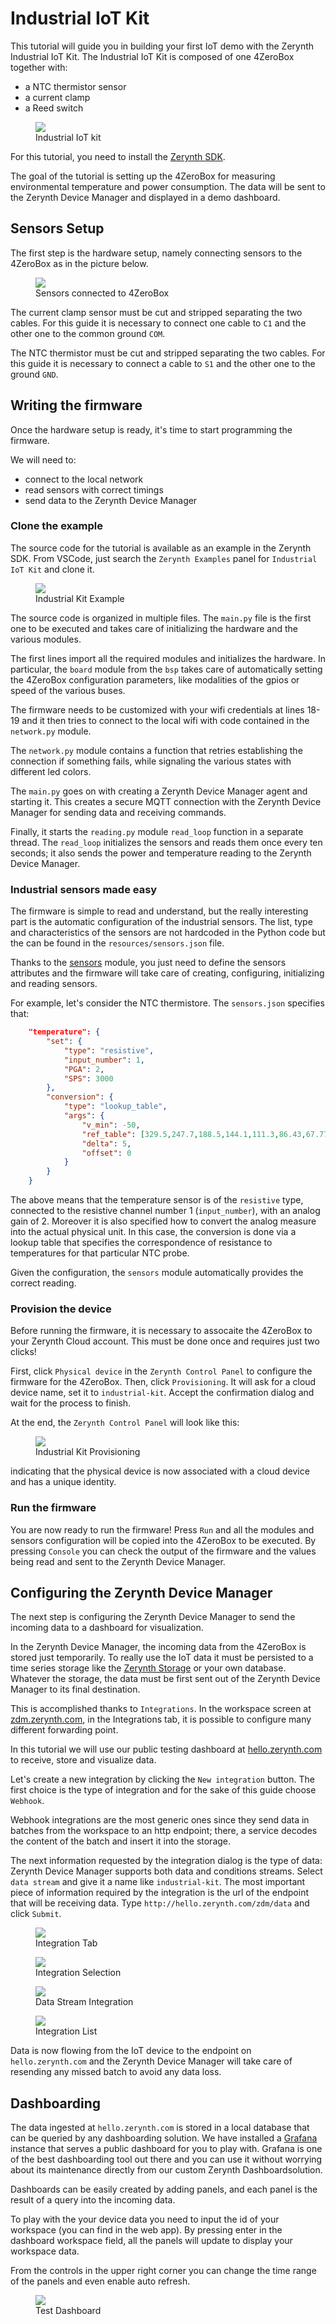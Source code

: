# Industrial IoT Kit

This tutorial will guide you in building your first IoT demo with the Zerynth Industrial IoT Kit. The Industrial IoT Kit is composed of one 4ZeroBox together with:

- a NTC thermistor sensor
- a current clamp
- a Reed switch

<figure>
  <a data-fancybox="gallery" href="../img/industrial-iot-kit.jpg">
  <img src="../img/industrial-iot-kit.jpg" />
  </a>
  <figcaption>Industrial IoT kit</figcaption>
</figure>

For this tutorial, you need to install the [Zerynth SDK](../../gettingstarted/index.md).

The goal of the tutorial is setting up the 4ZeroBox for measuring environmental temperature and power consumption. The data will be sent to the Zerynth Device Manager and displayed in a demo dashboard.


## Sensors Setup

The first step is the hardware setup, namely connecting sensors to the 4ZeroBox as in the picture below.

<figure>
  <a data-fancybox="gallery" href="../img/kit-01.png">
  <img src="../img/kit-01.png" />
  </a>
  <figcaption>Sensors connected to 4ZeroBox</figcaption>
</figure>

The current clamp sensor must be cut and stripped separating the two cables. For this guide it is necessary to connect one cable to `C1` and the other one to the common ground `COM`.

The NTC thermistor must be cut and stripped separating the two cables. For this guide it is necessary to connect a cable to `S1` and the other one to the ground `GND`. 


## Writing the firmware

Once the hardware setup is ready, it's time to start programming the firmware. 

We will need to:

- connect to the local network
- read sensors with correct timings
- send data to the Zerynth Device Manager

### Clone the example

The source code for the tutorial is available as an example in the Zerynth SDK. From VSCode, just search the `Zerynth Examples` panel for `Industrial IoT Kit` and clone it.

<figure>
  <a data-fancybox="gallery" href="../img/kit-02.png">
  <img src="../img/kit-02.png" />
  </a>
  <figcaption>Industrial Kit Example</figcaption>
</figure>

The source code is organized in multiple files. The `main.py` file is the first one to be executed and takes care of initializing the hardware and the various modules.

The first lines import all the required modules and initializes the hardware. In particular, the `board` module from the `bsp` takes care of automatically setting the 4ZeroBox configuration parameters, like modalities of the gpios or speed of the various buses.

The firmware needs to be customized with your wifi credentials at lines 18-19 and it then tries to connect to the local wifi with code contained in the `network.py` module. 

The `network.py` module contains a function that retries establishing the connection if something fails, while signaling the various states with different led colors.

The `main.py` goes on with creating a Zerynth Device Manager agent and starting it. This creates a secure MQTT connection with the Zerynth Device Manager for sending data and receiving commands.

Finally, it starts the `reading.py` module `read_loop` function in a separate thread. The `read_loop` initializes the sensors and reads them once every ten seconds; it also sends the power and temperature reading to the Zerynth Device Manager.

### Industrial sensors made easy

The firmware is simple to read and understand, but the really interesting part is the automatic configuration of the industrial sensors. The list, type and characteristics of the sensors are not hardcoded in the Python code but the can be found in the `resources/sensors.json` file.

Thanks to the [sensors](../../reference/libs/zerynth/zsensors/index.md) module, you just need to define the sensors attributes and the firmware will take care of creating, configuring, initializing and reading sensors.

For example, let's consider the NTC thermistore. The `sensors.json` specifies that:

```json
    "temperature": {
        "set": {
            "type": "resistive",
            "input_number": 1,
            "PGA": 2,
            "SPS": 3000
        },
        "conversion": {
            "type": "lookup_table",
            "args": {
                "v_min": -50,
                "ref_table": [329.5,247.7,188.5,144.1,111.3,86.43,67.77,53.41, ...],
                "delta": 5,
                "offset": 0
            }
        }
    }
```

The above means that the temperature sensor is of the `resistive` type, connected to the resistive channel number 1 (`input_number`), with an analog gain of 2. Moreover it is also specified how to convert the analog measure into the actual physical unit. In this case, the conversion is done via a lookup table that specifies the correspondence of resistance to temperatures for that particular NTC probe.

Given the configuration, the `sensors` module automatically provides the correct reading.


### Provision the device

Before running the firmware, it is necessary to assocaite the 4ZeroBox to your Zerynth Cloud account. This must be done once and requires just two clicks!

First, click `Physical device` in the `Zerynth Control Panel` to configure the firmware for the 4ZeroBox. Then, click `Provisioning`. It will ask for a cloud device name, set it to `industrial-kit`. Accept the confirmation dialog and wait for the process to finish.

At the end, the `Zerynth Control Panel` will look like this:

<figure>
  <a data-fancybox="gallery" href="../img/kit-08.png">
  <img src="../img/kit-08.png" />
  </a>
  <figcaption>Industrial Kit Provisioning</figcaption>
</figure>

indicating that the physical device is now associated with a cloud device and has a unique identity.


### Run the firmware

You are now ready to run the firmware! Press `Run` and all the modules and sensors configuration will be copied into the 4ZeroBox to be executed.
By pressing `Console` you can check the output of the firmware and the values being read and sent to the Zerynth Device Manager.



## Configuring the Zerynth Device Manager

The next step is configuring the Zerynth Device Manager to send the incoming data to a dashboard for visualization.

In the Zerynth Device Manager, the incoming data from the 4ZeroBox is stored just temporarily. To really use the IoT data it must be persisted to a time series storage like the [Zerynth Storage](../../zCloud/zdm_intro.md) or your own database. Whatever the storage, the data must be first sent out of the Zerynth Device Manager to its final destination.

This is accomplished thanks to `Integrations`. In the workspace screen at [zdm.zerynth.com](https://zdm.zerynth.com), in the Integrations tab, it is possible to configure many different forwarding point.

In this tutorial we will use our public testing dashboard at [hello.zerynth.com](http://hello.zerynth.com) to receive, store and visualize data.

Let's create a new integration by clicking the `New integration` button. The first choice is the type of integration and for the sake of this guide choose `Webhook`. 

Webhook integrations are the most generic ones since they send data in batches from the workspace to an http endpoint; there, a service decodes the content of the batch and insert it into the storage.

The next information requested by the integration dialog is the type of data: Zerynth Device Manager supports both data and conditions streams. Select `data stream` and give it a name like `industrial-kit`. The most important piece of information required by the integration is the url of the endpoint that will be receiving data. Type `http://hello.zerynth.com/zdm/data` and click `Submit`.

<figure>
  <a data-fancybox="gallery" href="../img/kit-03.png">
  <img src="../img/kit-03.png" />
  </a>
  <figcaption>Integration Tab</figcaption>
</figure>

<figure>
  <a data-fancybox="gallery" href="../img/kit-04.png">
  <img src="../img/kit-04.png" />
  </a>
  <figcaption>Integration Selection</figcaption>
</figure>

<figure>
  <a data-fancybox="gallery" href="../img/kit-05.png">
  <img src="../img/kit-05.png" />
  </a>
  <figcaption>Data Stream Integration</figcaption>
</figure>

<figure>
  <a data-fancybox="gallery" href="../img/kit-06.png">
  <img src="../img/kit-06.png" />
  </a>
  <figcaption>Integration List</figcaption>
</figure>


Data is now flowing from the IoT device to the endpoint on `hello.zerynth.com` and the Zerynth Device Manager will take care of resending any missed batch to avoid any data loss.

## Dashboarding

The data ingested at `hello.zerynth.com` is stored in a local database that can be queried by any dashboarding solution. We have installed a [Grafana](https://grafana.com/) instance that serves a public dashboard for you to play with. Grafana is one of the best dashboarding tool out there and you can use it without worrying about its maintenance directly from our custom Zerynth Dashboardsolution.

Dashboards can be easily created by adding panels, and each panel is the result of a query into the incoming data.

To play with the your device data you need to input the id of your workspace (you can find in the web app). By pressing enter in the dashboard workspace field, all the panels will update to display your workspace data.

From the controls in the upper right corner you can change the time range of the panels and even enable auto refresh.

<figure>
  <a data-fancybox="gallery" href="../img/kit-07.png">
  <img src="../img/kit-07.png" />
  </a>
  <figcaption>Test Dashboard</figcaption>
</figure>


